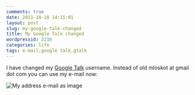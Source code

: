 ```yaml
---
comments: true
date: 2011-10-18 14:15:01
layout: post
slug: my-google-talk-changed
title: My Google Talk changed
wordpressid: 2216
categories: life
tags: e-mail,google talk,gtalk
---
```


I have changed my [Google Talk](http://www.google.com/talk/) username. Instead of old mloskot at gmail dot com you can use my e-mail now:




![My address e-mail as image](/images/email.png)



